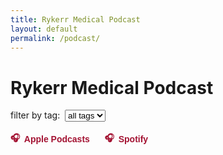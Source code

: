```yaml
---
title: Rykerr Medical Podcast
layout: default
permalink: /podcast/
---
```


<h1>Rykerr Medical Podcast</h1>

<!-- Tag filter -->
<div markdown="0">
  <label for="tag-select">filter by tag:&nbsp;</label>
  <select id="tag-select">
    <option value="">all tags</option>
  </select>
</div>

<!-- External platform links -->
<div style="margin: 1rem 0; display: flex; gap: 1.5rem; flex-wrap: wrap;">
  <a href="https://podcasts.apple.com/us/podcast/the-rykerr-medical-podcast/id1570765323" target="_blank" style="text-decoration: none; color: #a31232; font-family: 'Black Ground', sans-serif; font-weight: bold; display: flex; align-items: center; gap: 0.4rem;">
    🎧 <span>Apple Podcasts</span>
  </a>
  <a href="https://open.spotify.com/show/73oflsb0c9M5iwHw07MxdP?" target="_blank" style="text-decoration: none; color: #a31232; font-family: 'Black Ground', sans-serif; font-weight: bold; display: flex; align-items: center; gap: 0.4rem;">
    🎧 <span>Spotify</span>
  </a>
</div>

<div id="latest-episode" style="max-width: 800px; margin: 2rem auto;"></div>
<div id="episode-grid" class="episode-grid" style="display: grid; grid-template-columns: repeat(auto-fill, minmax(250px, 1fr)); gap: 1rem;"></div>

<script>
async function loadFeed() {
  const CORS_PROXY = "https://api.allorigins.win/raw?url=";
  const feedUrl = "https://rykerrmedical.github.io/landing/feed.xml";

  try {
    const resp = await fetch(CORS_PROXY + encodeURIComponent(feedUrl));
    const xmlText = await resp.text();
    const parser = new DOMParser();
    const xml = parser.parseFromString(xmlText, "application/xml");
    const items = Array.from(xml.querySelectorAll("item"));

    const latestContainer = document.getElementById("latest-episode");
    const gridContainer = document.getElementById("episode-grid");
    const tagSelect = document.getElementById("tag-select");

    // --- collect all tags for dropdown ---
    let allTagsSet = new Set();

    const episodes = items.map((item, i) => {
      const title = item.querySelector("title")?.textContent || "Untitled";
      const link = item.querySelector("link")?.textContent;
      const enclosure = item.querySelector("enclosure");
      const audioUrl = enclosure?.getAttribute("url");
      const pubDateRaw = item.querySelector("pubDate")?.textContent;
      const pubDate = pubDateRaw ? new Date(pubDateRaw).toDateString() : "";

      const rawDesc = item.querySelector("description")?.textContent || "";
      function sanitizeHtml(input) {
        const tmp = document.createElement("div");
        tmp.innerHTML = input;
        tmp.querySelectorAll('a').forEach(a => {
          a.setAttribute('target', '_blank');
          a.setAttribute('rel', 'noopener noreferrer');
        });
        return tmp.innerHTML;
      }
      const description = sanitizeHtml(rawDesc);

      let image = null;
      const itunesImage = item.getElementsByTagName("itunes:image")[0];
      if (itunesImage) image = itunesImage.getAttribute("href");
      else {
        const mediaContent = item.getElementsByTagName("media:content")[0];
        image = mediaContent?.getAttribute("url") || null;
      }

      const categories = Array.from(item.querySelectorAll("category"))
                              .map(c => c.textContent.trim().toLowerCase());
      categories.forEach(tag => allTagsSet.add(tag));

      return { title, link, audioUrl, pubDate, description, image, categories, index: i };
    });

    // --- populate dropdown ---
    Array.from(allTagsSet).sort().forEach(tag => {
      const opt = document.createElement("option");
      opt.value = tag;
      opt.textContent = tag;
      tagSelect.appendChild(opt);
    });

    // --- render function ---
    function renderEpisodes(filterTag = "") {
      latestContainer.innerHTML = "";
      gridContainer.innerHTML = "";

      episodes.forEach(ep => {
        if (filterTag && !ep.categories.includes(filterTag)) return;

        const div = document.createElement("div");
        div.classList.add("episode-card");
        div.style.border = "1px solid #ccc";
        div.style.borderRadius = "8px";
        div.style.padding = "0.5rem";
        div.style.background = "#fff";
        div.style.display = "flex";
        div.style.flexDirection = "column";
        div.style.gap = "0.5rem";
        
        // Create a URL-friendly ID from the title
        const episodeId = ep.title.toLowerCase().replace(/[^a-z0-9]+/g, '-').replace(/^-|-$/g, '');
        div.id = episodeId;

        if (ep.image) {
          const img = document.createElement("img");
          img.src = ep.image;
          img.alt = ep.title;
          img.loading = "lazy";
          img.style.width = "100%";
          img.style.height = "auto";
          img.style.borderRadius = "6px";
          div.appendChild(img);
        }

        const titleEl = document.createElement("h4");
        titleEl.textContent = ep.title;
        titleEl.style.margin = "0";
        div.appendChild(titleEl);

        const dateEl = document.createElement("small");
        dateEl.textContent = ep.pubDate;
        div.appendChild(dateEl);

        if (ep.audioUrl) {
          const audio = document.createElement("audio");
          audio.controls = true;
          audio.src = ep.audioUrl;
          audio.style.width = "100%";
          div.appendChild(audio);
        }

        if (ep.description) {
          const short = ep.description.length > 200 ? ep.description.slice(0, 200) + "..." : ep.description;
          const descDiv = document.createElement("div");
          descDiv.innerHTML = short;
          div.appendChild(descDiv);

          if (ep.description.length > 200) {
            const btn = document.createElement("button");
            btn.textContent = "read more...";
            btn.style.background = "none";
            btn.style.border = "none";
            btn.style.color = "#a31232";
            btn.style.cursor = "pointer";
            btn.onclick = () => {
              descDiv.innerHTML = ep.description;
              btn.remove();
            };
            div.appendChild(btn);
          }
        }

        // featured episode only if no filter and first episode
        if (ep.index === 0 && !filterTag) latestContainer.appendChild(div);
        else gridContainer.appendChild(div);
      });
    }

    // --- initial render ---
    renderEpisodes();

    // --- filter on dropdown change ---
    tagSelect.addEventListener("change", () => {
      renderEpisodes(tagSelect.value.toLowerCase());
    });

  } catch (err) {
    gridContainer.textContent = "Error loading episodes.";
    console.error(err);
  }
}

document.addEventListener("DOMContentLoaded", loadFeed);

document.addEventListener("click", function (e) {
  if (e.target.matches(".read-more")) {
    const btn = e.target;
    const fullText = decodeURIComponent(btn.getAttribute("data-full"));
    const container = btn.previousElementSibling;
    if (container) container.innerHTML = fullText;
    btn.remove();
  }
});
</script>
